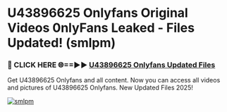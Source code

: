 # U43896625 Onlyfans Original Videos 0nlyFans Leaked - Files Updated! (smlpm)

<h3>🔴 CLICK HERE 🌐==►► <a href="https://tinyurl.com/ehrbuxhb" rel="nofollow">U43896625 Onlyfans Updated Files</a></h3>

Get U43896625 Onlyfans and all content. Now you can access all videos and pictures of U43896625 Onlyfans. New Updated Files 2025!

[![smlpm](https://i.imgur.com/lVYEuWS.gif)](https://tinyurl.com/ehrbuxhb)
